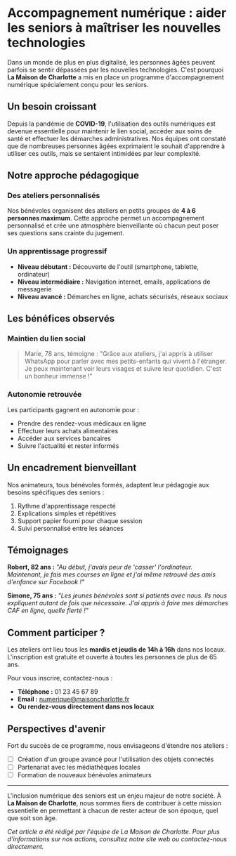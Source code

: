 # Accompagnement numérique : aider les seniors à maîtriser les nouvelles technologies

Dans un monde de plus en plus digitalisé, les personnes âgées peuvent parfois se sentir dépassées par les nouvelles technologies. C'est pourquoi **La Maison de Charlotte** a mis en place un programme d'accompagnement numérique spécialement conçu pour les seniors.

## Un besoin croissant

Depuis la pandémie de **COVID-19**, l'utilisation des outils numériques est devenue essentielle pour maintenir le lien social, accéder aux soins de santé et effectuer les démarches administratives. Nos équipes ont constaté que de nombreuses personnes âgées exprimaient le souhait d'apprendre à utiliser ces outils, mais se sentaient intimidées par leur complexité.

## Notre approche pédagogique

### Des ateliers personnalisés

Nos bénévoles organisent des ateliers en petits groupes de **4 à 6 personnes maximum**. Cette approche permet un accompagnement personnalisé et crée une atmosphère bienveillante où chacun peut poser ses questions sans crainte du jugement.

### Un apprentissage progressif

- **Niveau débutant :** Découverte de l'outil (smartphone, tablette, ordinateur)
- **Niveau intermédiaire :** Navigation internet, emails, applications de messagerie
- **Niveau avancé :** Démarches en ligne, achats sécurisés, réseaux sociaux

## Les bénéfices observés

### Maintien du lien social

> Marie, 78 ans, témoigne : "Grâce aux ateliers, j'ai appris à utiliser WhatsApp pour parler avec mes petits-enfants qui vivent à l'étranger. Je peux maintenant voir leurs visages et suivre leur quotidien. C'est un bonheur immense !"

### Autonomie retrouvée

Les participants gagnent en autonomie pour :
- Prendre des rendez-vous médicaux en ligne
- Effectuer leurs achats alimentaires
- Accéder aux services bancaires
- Suivre l'actualité et rester informés

## Un encadrement bienveillant

Nos animateurs, tous bénévoles formés, adaptent leur pédagogie aux besoins spécifiques des seniors :

1. Rythme d'apprentissage respecté
2. Explications simples et répétitives
3. Support papier fourni pour chaque session
4. Suivi personnalisé entre les séances

## Témoignages

**Robert, 82 ans :** _"Au début, j'avais peur de 'casser' l'ordinateur. Maintenant, je fais mes courses en ligne et j'ai même retrouvé des amis d'enfance sur Facebook !"_

**Simone, 75 ans :** _"Les jeunes bénévoles sont si patients avec nous. Ils nous expliquent autant de fois que nécessaire. J'ai appris à faire mes démarches CAF en ligne, quelle fierté !"_

## Comment participer ?

Les ateliers ont lieu tous les **mardis et jeudis de 14h à 16h** dans nos locaux. L'inscription est gratuite et ouverte à toutes les personnes de plus de 65 ans.

Pour vous inscrire, contactez-nous :
- **Téléphone :** 01 23 45 67 89
- **Email :** numerique@maisoncharlotte.fr
- **Ou rendez-vous directement dans nos locaux**

## Perspectives d'avenir

Fort du succès de ce programme, nous envisageons d'étendre nos ateliers :

- [ ] Création d'un groupe avancé pour l'utilisation des objets connectés
- [ ] Partenariat avec les médiathèques locales
- [ ] Formation de nouveaux bénévoles animateurs

---

L'inclusion numérique des seniors est un enjeu majeur de notre société. À **La Maison de Charlotte**, nous sommes fiers de contribuer à cette mission essentielle en permettant à chacun de rester acteur de son époque, quel que soit son âge.

*Cet article a été rédigé par l'équipe de La Maison de Charlotte. Pour plus d'informations sur nos actions, consultez notre site web ou contactez-nous directement.*
